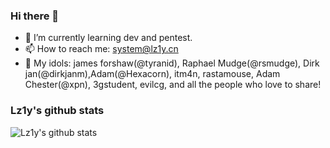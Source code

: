 ### Hi there 👋

<!--
**Lz1y/Lz1y** is a ✨ _special_ ✨ repository because its `README.md` (this file) appears on your GitHub profile.
-->
- 🌱 I’m currently learning dev and pentest.
- 📫 How to reach me: system@lz1y.cn
- 💖 My idols: james forshaw(@tyranid), Raphael Mudge(@rsmudge), Dirk jan(@dirkjanm),Adam(@Hexacorn), itm4n, rastamouse, Adam Chester(@xpn), 3gstudent, evilcg, and all the people who love to share!

### Lz1y's github stats

![Lz1y's github stats](https://github-readme-stats.vercel.app/api?username=Lz1y&show_icons=true&theme=dracula)
